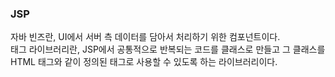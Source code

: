 ### JSP
  
자바 빈즈란, UI에서 서버 측 데이터를 담아서 처리하기 위한 컴포넌트이다.  
태그 라이브러리란, JSP에서 공통적으로 반복되는 코드를 클래스로 만들고 그 클래스를 HTML 태그와 같이 정의된 태그로 사용할 수 있도록 하는 라이브러리이다.  